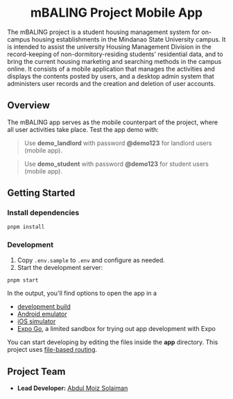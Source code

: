 <h1 align="center">mBALING Project Mobile App</h1>

The mBALING project is a student housing management system for on-campus housing establishments in the Mindanao State University campus. It is intended to assist the university Housing Management Division in the record-keeping of non-dormitory-residing students' residential data, and to bring the current housing marketing and searching methods in the campus online. It consists of a mobile application that manages the activities and displays the contents posted by users, and a desktop admin system that administers user records and the creation and deletion of user accounts.

## Overview

The mBALING app serves as the mobile counterpart of the project, where all user activities take place. Test the app demo with:

> Use **demo_landlord** with password **@demo123** for landlord users (mobile app).

> Use **demo_student** with password **@demo123** for student users (mobile app).

## Getting Started

### Install dependencies

```sh
pnpm install
```

### Development

1. Copy `.env.sample` to `.env` and configure as needed.
2. Start the development server:

```sh
pnpm start
```

In the output, you'll find options to open the app in a

- [development build](https://docs.expo.dev/develop/development-builds/introduction/)
- [Android emulator](https://docs.expo.dev/workflow/android-studio-emulator/)
- [iOS simulator](https://docs.expo.dev/workflow/ios-simulator/)
- [Expo Go](https://expo.dev/go), a limited sandbox for trying out app development with Expo

You can start developing by editing the files inside the **app** directory. This project uses [file-based routing](https://docs.expo.dev/router/introduction).

## Project Team

- **Lead Developer:** [Abdul Moiz Solaiman](https://www.linkedin.com/in/amsolaiman/)
